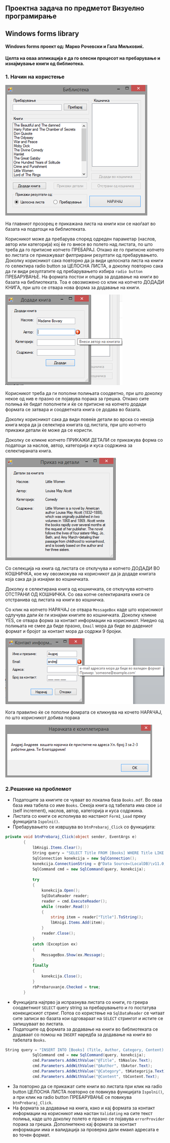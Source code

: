 ## Проектна задача по предметот Визуелно програмирање

## Windows forms library

#### Windows forms проект од: Марко Рочевски и Гала Миљковиќ.

#### Целта на оваа апликација е да го олесни процесот на пребарување и изнајмување книги од библиотека. 

### 1. Начин на користење

![screenshot1](/screenshots/screenshot1.png)

На главниот прозорец е прикажана листа на книги кои се наоѓаат во базата на податоци на библиотеката. 

Корисникот може  да пребарува според одреден параметар (наслов, автор или категорија)  кој ќе го внесе во полето над листата, по што треба да го притисне копчето ПРЕБАРАЈ. Откако ќе го притисне копчето во листата се прикажуваат филтрирани резултати од пребарувањето.
Доколку корисникот сака повторно да ја види целосната листа на книги го селектира radio button за ЦЕЛОСНА ЛИСТА, а доколку повторно сака да ги види резултатите од пребарувањето избира `radio button` ПРЕБАРУВАЊЕ.
На формата постои и опција за додавање на книги во базата на библиотеката. Тоа е овозможено со клик на копчето ДОДАДИ КНИГА, при што се отвара нова форма за додавање на книги.

![screenshot2](/screenshots/screenshot2.png)

Корисникот треба да ги пополни полињата соодветно, при што доколку некое од нив е празно се појавува порака за грешка. Откако сите полиња ќе бидат пополнети и ќе се притисне на копчето додади формата се затвара и соодветната книга се додава во базата.

Доколку корисникот сака да види повеќе детали во врска со некоја книга мора да ја селектира книгата од листата, при што копчето прикажи детали ќе може да се користи.

Доколку се кликне копчето ПРИКАЖИ ДЕТАЛИ се прикажува форма со податоци за наслов, автор, категорија и куса содржина за селектираната книга.

![screenshot4](/screenshots/screenshot4.png)

Со селекција на книга од листата се отклучува и копчето ДОДАДИ ВО КОШНИЧКА,
кое му овозможува на корисникот  да ја додаде книгата која сака да ја изнајми во кошничката.

Доколку е селектирана книга од кошничката, се отклучува копчето ОТСТРАНИ ОД КОШНИЧКА. Со ова копче селектираната книга се отстранива од листата на книги во кошничка.

Со клик на копчето НАРАЧАЈ се отвара `MessageBox` каде што корисникот одлучува дали ќе ги изнајми книгите во кошничката. Доколку кликне YES, се отвара форма за контакт информации на корисникот. Ниедно од полињата не смее да биде празно, 
`Email` мора да биде во дадениот формат и бројот за контакт мора да содржи 9 бројки.

![screenshot6](/screenshots/screenshot6.png)

Кога правилно ќе се пополни фомрата се кликнува на кочето НАРАЧАЈ, по што корисникот добива порака

![screenshot7](/screenshots/screenshot7.png)

### 2.Решение на проблемот

-	Податоците за книгите се чуваат во локална база `Books.mdf`. Во оваа база има табела со име `Books`. Секоја книга од табелата има свое `id` (self  increment), наслов, автор, категорија и куса содржина. 
-	Листата со книги се исполнува во настанот `Form1_Load` преку функцијата `Ispolni()`.
-	Пребарувањето се извршува во `btnPrebaraj_Click` со функцијата:  
```c#
private void btnPrebaraj_Click(object sender, EventArgs e)
        {
            lbKnigi.Items.Clear();
            String query = "SELECT Title FROM [Books] WHERE Title LIKE '%" + tbPrebaraj.Text + "%' OR Category LIKE '%" + tbPrebaraj.Text + "%' OR Author LIKE '%" + tbPrebaraj.Text + "%'";
            SqlConnection konekcija = new SqlConnection();
            konekcija.ConnectionString = @"Data Source=(LocalDB)\v11.0;AttachDbFilename=|DataDirectory|\Books.mdf;Integrated Security=True";
            SqlCommand cmd = new SqlCommand(query, konekcija);

            try
            {
                konekcija.Open();
                SqlDataReader reader;
                reader = cmd.ExecuteReader();
                while (reader.Read())
                {
                    string item = reader["Title"].ToString();
                    lbKnigi.Items.Add(item);
                }
                reader.Close();
            }
            catch (Exception ex)
            {
                MessageBox.Show(ex.Message);
            }
            finally
            {
                konekcija.Close();
            }
            rbPrebaruvanje.Checked = true;           
        }
```
- Функцијата најпрво ја испразнува листата со книги, го греира соодветниот `SELECT` query string за пребарувањето и го постатува конекцискиот стринг. Потоа со користење на `SqlDataReader` се читаат сите записи во базата кои одговараат на `SELECT` стрингот и истите се запишуваат во листата.
- Податоците од формата за додавање на книги во библиотеката се додаваат со помош на `INSERT` наредба за додавање на книги во табелата `Books`.

```c#
String query = "INSERT INTO [Books] (Title, Author, Category, Content) VALUES(@Title, @Author, @Category, @Content)";
            SqlCommand cmd = new SqlCommand(query, konekcija);
            cmd.Parameters.AddWithValue("@Title", tbNaslov.Text);
            cmd.Parameters.AddWithValue("@Author", tbAvtor.Text);
            cmd.Parameters.AddWithValue("@Category", tbKategorija.Text);
            cmd.Parameters.AddWithValue("@Content", tbContent.Text);
```

- За повторно да се прикажат сите книги во листата при клик на radio button ЦЕЛОСНА ЛИСТА повторно се повикува функцијата `Ispolni()`, a при клик на radio button ПРЕБАРУВАЊЕ се повикува `btnPrebaraj_Click`.
- На формата за додавање на книга, како и кај формата за контакт информации на корисникот има настан `Validating` на сите текст полиња, каде што доколку полето е празно се појавува `errorProvider` порака за грешка. Дополнитекно кај формата за контакт информации има и валидација за проверка дали емаил адресата е во точен формат.
